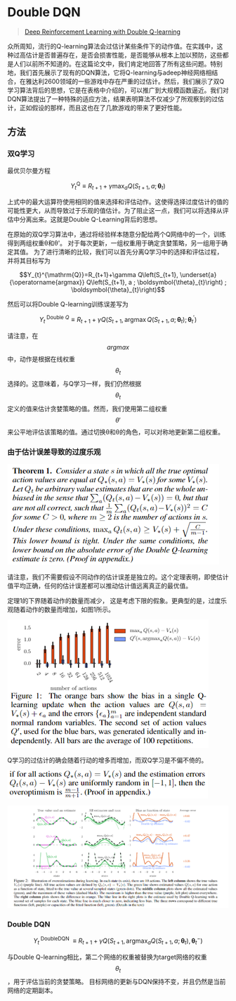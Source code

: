 # Double DQN

> [Deep Reinforcement Learning with Double Q-learning](https://arxiv.org/pdf/1509.06461.pdf)

众所周知，流行的Q-learning算法会过估计某些条件下的动作值。在实践中，这种过高估计是否普遍存在，是否会损害性能，是否能够从根本上加以预防，这些都是人们以前所不知道的。在这篇论文中，我们肯定地回答了所有这些问题。特别地，我们首先展示了现有的DQN算法，它将Q-learning与adeep神经网络相结合，在雅达利2600领域的一些游戏中存在严重的过估计。然后，我们展示了双Q学习算法背后的思想，它是在表格中介绍的，可以推广到大规模函数逼近。我们对DQN算法提出了一种特殊的适应方法，结果表明算法不仅减少了所观察到的过估计，正如假设的那样，而且这也在了几款游戏的带来了更好性能。

## 方法

### 双Q学习

最优贝尔曼方程

$$Y_{t}^{\mathrm{Q}} \equiv R_{t+1}+\gamma \max _{a} Q\left(S_{t+1}, a ; \boldsymbol{\theta}_{t}\right)$$

上式中的最大运算符使用相同的值来选择和评估动作。这使得选择过度估计的值的可能性更大，从而导致过于乐观的值估计。为了阻止这一点，我们可以将选择从评估中分离出来。这就是Double Q-Learning背后的思想。

在原始的双Q学习算法中，通过将经验样本随意分配给两个Q网络中的一个，训练得到两组权重θ和θ'。 对于每次更新，一组权重用于确定贪婪策略，另一组用于确定其值。 为了进行清晰的比较，我们可以首先分离Q学习中的选择和评估过程，并将其目标写为

$$Y_{t}^{\mathrm{Q}}=R_{t+1}+\gamma Q\left(S_{t+1}, \underset{a}{\operatorname{argmax}} Q\left(S_{t+1}, a ; \boldsymbol{\theta}_{t}\right) ; \boldsymbol{\theta}_{t}\right)$$

然后可以将Double Q-learning训练误差写为

$$Y_{t}^{\text { Double } Q} \equiv R_{t+1}+\gamma Q\left(S_{t+1}, \operatorname{argmax} Q\left(S_{t+1}, a ; \boldsymbol{\theta}_{t}\right) ; \boldsymbol{\theta}_{t}^{\prime}\right)$$

请注意，在 $$argmax$$ 中，动作是根据在线权重$$θ_t$$选择的。这意味着，与Q学习一样，我们仍然根据 $$θ_t$$ 定义的值来估计贪婪策略的值。然而，我们使用第二组权重 $$θ′$$ 来公平地评估该策略的值。通过切换θ和θ的角色，可以对称地更新第二组权重。

### 由于估计误差导致的过度乐观

![](../../.gitbook/assets/image-103.png)

请注意，我们不需要假设不同动作的估计误差是独立的。这个定理表明，即使估计值平均正确，任何的估计误差都可以推动估计值远离真正的最优值。

定理1的下界随着动作的数量而减少， 这是考虑下限的假象。更典型的是，过度乐观随着动作的数量而增加，如图1所示。

![](../../.gitbook/assets/image-66.png)

Q学习的过估计的确会随着行动的增多而增加，而双Q学习是不偏不倚的。

![](../../.gitbook/assets/image-58.png)

![](../../.gitbook/assets/image-16.png)

### Double DQN

$$Y_{t}^{\text { DoubleDQN } } \equiv R_{t+1}+\gamma Q\left(S_{t+1}, \operatorname{argmax}_{a} Q\left(S_{t+1}, a ; \boldsymbol{\theta}_{t}\right), \boldsymbol{\theta}_{t}^{-}\right)$$

与Double Q-learning相比，第二个网络的权重被替换为target网络的权重 $$θ_t$$ ，用于评估当前的贪婪策略。 目标网络的更新与DQN保持不变，并且仍然是当前网络的定期副本。

